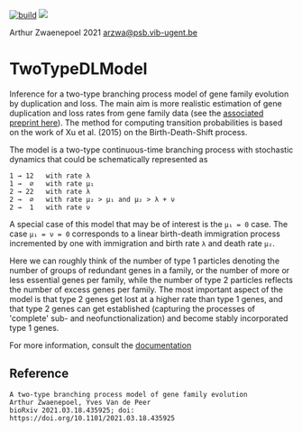[![build](https://github.com/arzwa/TwoTypeDLModel/actions/workflows/workflow.yaml/badge.svg)](https://github.com/arzwa/TwoTypeDLModel/actions/workflows/workflow.yaml)
[![](https://img.shields.io/badge/docs-dev-blue.svg)](https://arzwa.github.io/TwoTypeDLModel/dev/index.html)

Arthur Zwaenepoel 2021 <arzwa@psb.vib-ugent.be>

# TwoTypeDLModel

Inference for a two-type branching process model of gene family evolution by
duplication and loss. The main aim is more realistic estimation of gene
duplication and loss rates from gene family data (see the [associated preprint
here](https://doi.org/10.1101/2021.03.18.435925)). The method for computing
transition probabilities is based on the work of Xu et al. (2015) on the
Birth-Death-Shift process.

The model is a two-type continuous-time branching process with stochastic
dynamics that could be schematically represented as

```
1 → 12   with rate λ
1 →  ∅   with rate μ₁
2 → 22   with rate λ
2 →  ∅   with rate μ₂ > μ₁ and μ₂ > λ + ν
2 →  1   with rate ν
```

A special case of this model that may be of interest is the `μ₁ = 0` case.
The case `μ₁ = ν = 0` corresponds to a linear birth-death immigration process
incremented by one with immigration and birth rate `λ` and death rate `μ₂`.

Here we can roughly think of the number of type 1 particles denoting the number
of groups of redundant genes in a family, or the number of more or less
essential genes per family, while the number of type 2 particles reflects the
number of excess genes per family. The most important aspect of the model is
that type 2 genes get lost at a higher rate than type 1 genes, and that type 2
genes can get established (capturing the processes of 'complete' sub- and
neofunctionalization) and become stably incorporated type 1 genes.

For more information, consult the
[documentation](https://arzwa.github.io/TwoTypeDLModel/dev/index.html)

## Reference

```
A two-type branching process model of gene family evolution
Arthur Zwaenepoel, Yves Van de Peer
bioRxiv 2021.03.18.435925; doi: https://doi.org/10.1101/2021.03.18.435925 
```
